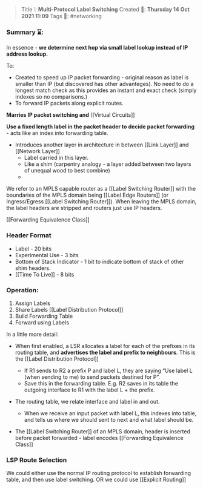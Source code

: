 > Title ❕: **Multi-Protocol Label Switching**
> Created 📅: **Thursday 14 Oct 2021 11:09**
  Tags 📎: #networking 

### Summary ⌛:
In essence - **we determine next hop via small label lookup instead of IP address lookup.**

To:
- Created to speed up IP packet forwarding - original reason as label is smaller than IP (but discovered has other advanteges). No need to do a longest match check as this provides an instant and exact check (simply indexes so no comparisons.)
- To forward IP packets along explicit routes.


**Marries IP packet switching and** [[Virtual Circuits]]

**Use a fixed length label in the packet header to decide packet forwarding** - acts like an index into forwarding table.
- Introduces another layer in architecture in between [[Link Layer]] and [[Network Layer]]
	- Label carried in this layer.
	- Like a shim (carpentry analogy - a layer added between two layers of unequal wood to best combine)
	- 
We refer to an MPLS capable router as a [[Label Switching Router]] with the boundaries of the MPLS domain being [[Label Edge Routers]] (or Ingress/Egress [[Label Switching Router]]). When leaving the MPLS domain, the label headers are stripped and routers just use IP headers.

[[Forwarding Equivalence Class]]
### Header Format
- Label - 20 bits
- Experimental Use - 3 bits
- Bottom of Stack Indicator - 1 bit to indicate bottom of stack of other shim headers.
- [[Time To Live]] - 8 bits


### Operation:
1) Assign Labels
2) Share Labels [[Label Distribution Protocol]]
3) Build Forwarding Table
4) Forward using Labels

In a little more detail:
- When first enabled, a LSR allocates a label for each of the prefixes in its routing table, and **advertises the label and prefix to neighbours**. This is the [[Label Distribution Protocol]]
	- If R1 sends to R2 a prefix P and label L, they are saying “Use label L (when sending to me) to send packets destined for P”.
	- Save this in the forwarding table. E.g. R2 saves in its table the outgoing interface to R1 with the label L + the prefix.
- The routing table, we relate interface and label in and out.
	- When we receive an input packet with label L, this indexes into table, and tells us where we should sent to next and what label should be.

- The [[Label Switching Router]] of an MPLS domain, header is inserted before packet forwarded - label encodes [[Forwarding Equivalence Class]]


### LSP Route Selection
We could either use the normal IP routing protocol to establish forwarding table, and then use label switching. OR we could use [[Explicit Routing]]



